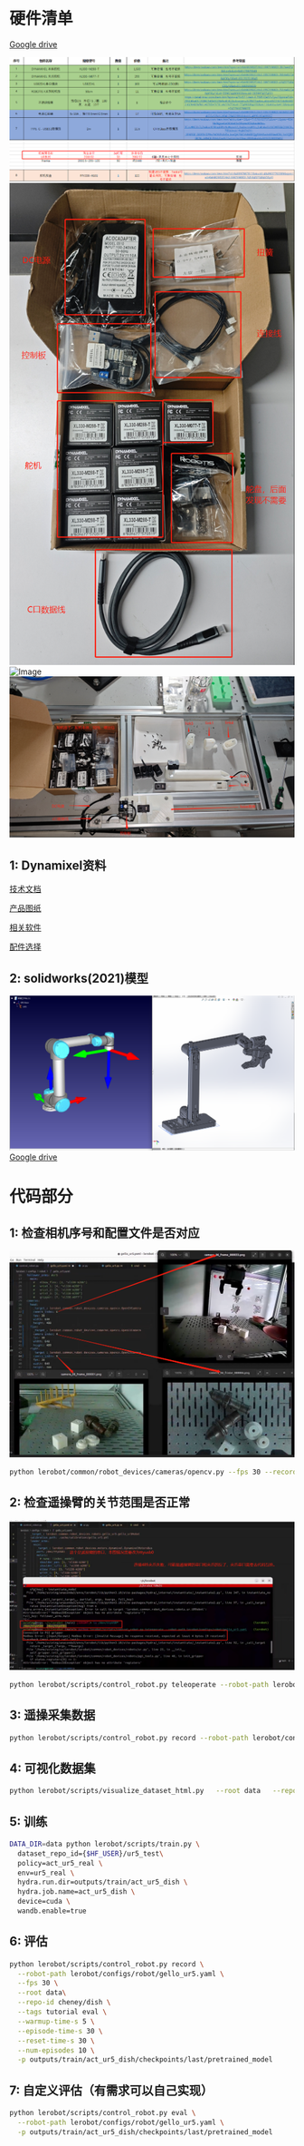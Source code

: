 # 硬件清单
[Google drive](https://docs.google.com/spreadsheets/d/1t7Ry02J_dzc6oH8-CAuLcNe-Jdvoj7Wx/edit?usp=drive_link&ouid=101294868838182148795&rtpof=true&sd=true)

![Image](/image/1ur5List.png "Optional title")
![Image](/image/4material.png "Optional title")
![Image](/image/5Connectioninstructions.png "Optional title")
![Image](/image/6assemble.png "Optional title")

## 1: Dynamixel资料
[技术文档](https://emanual.robotis.com/docs/en/dxl/x/xl330-m077/)

[产品图纸](http://en.robotis.com/service/downloadpage.php?ca_id=70c0)

[相关软件](http://en.robotis.com/service/downloadpage.php?ca_id=10)

[配件选择](http://en.robotis.com/service/compatibility_table.php?cate=dx)


## 2: solidworks(2021)模型
![Image](/image/3model.png "Optional title")
[Google drive](https://drive.google.com/drive/folders/19oebxjm0MImcwCyp8crsg9qxxwVY44T8?usp=drive_link)

# 代码部分
## 1: 检查相机序号和配置文件是否对应  
![Image](/image/9canInit.png "Optional title")
```bash
python lerobot/common/robot_devices/cameras/opencv.py --fps 30 --record-time-s 3
```
## 2: 检查遥操臂的关节范围是否正常 
![Image](/image/10usbInit.png "Optional title")
```bash
python lerobot/scripts/control_robot.py teleoperate --robot-path lerobot/configs/robot/gello_ur5.yaml 
```

## 3: 遥操采集数据
```bash
python lerobot/scripts/control_robot.py record --robot-path lerobot/configs/robot/gello_ur5.yaml --repo-id cheney/dish --num-episodes 50
```

## 4: 可视化数据集
```bash
python lerobot/scripts/visualize_dataset_html.py   --root data   --repo-id cheney/dish
```

## 5: 训练
```bash
DATA_DIR=data python lerobot/scripts/train.py \
  dataset_repo_id={$HF_USER}/ur5_test\
  policy=act_ur5_real \
  env=ur5_real \
  hydra.run.dir=outputs/train/act_ur5_dish \
  hydra.job.name=act_ur5_dish \
  device=cuda \
  wandb.enable=true 
```
## 6: 评估
```bash
python lerobot/scripts/control_robot.py record \
  --robot-path lerobot/configs/robot/gello_ur5.yaml \
  --fps 30 \
  --root data\
  --repo-id cheney/dish \
  --tags tutorial eval \
  --warmup-time-s 5 \
  --episode-time-s 30 \
  --reset-time-s 30 \
  --num-episodes 10 \
  -p outputs/train/act_ur5_dish/checkpoints/last/pretrained_model
```
## 7: 自定义评估（有需求可以自己实现）
```bash
python lerobot/scripts/control_robot.py eval \
  --robot-path lerobot/configs/robot/gello_ur5.yaml \
  -p outputs/train/act_ur5_dish/checkpoints/last/pretrained_model
```
